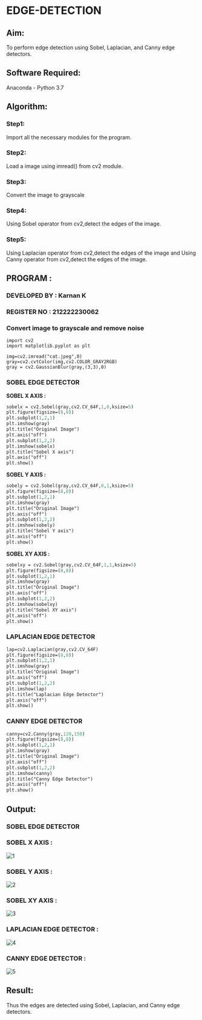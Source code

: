 # EDGE-DETECTION
## Aim:
To perform edge detection using Sobel, Laplacian, and Canny edge detectors.

## Software Required:
Anaconda - Python 3.7

## Algorithm:
### Step1:
Import all the necessary modules for the program.

### Step2:
Load a image using imread() from cv2 module.

### Step3:
Convert the image to grayscale

### Step4:
Using Sobel operator from cv2,detect the edges of the image.

### Step5:

Using Laplacian operator from cv2,detect the edges of the image and Using Canny operator from cv2,detect the edges of the image.

## PROGRAM :
### DEVELOPED BY : Karnan K
### REGISTER NO : 212222230062
### Convert image to grayscale and remove noise
```P
import cv2
import matplotlib.pyplot as plt

img=cv2.imread("cat.jpeg",0)
gray=cv2.cvtColor(img,cv2.COLOR_GRAY2RGB)
gray = cv2.GaussianBlur(gray,(3,3),0)
```
### SOBEL EDGE DETECTOR
**SOBEL X AXIS :**
```p
sobelx = cv2.Sobel(gray,cv2.CV_64F,1,0,ksize=5)
plt.figure(figsize=(8,8))
plt.subplot(1,2,1)
plt.imshow(gray)
plt.title("Original Image")
plt.axis("off")
plt.subplot(1,2,2)
plt.imshow(sobelx)
plt.title("Sobel X axis")
plt.axis("off")
plt.show()
```
**SOBEL Y AXIS :**
```p
sobely = cv2.Sobel(gray,cv2.CV_64F,0,1,ksize=5)
plt.figure(figsize=(8,8))
plt.subplot(1,2,1)
plt.imshow(gray)
plt.title("Original Image")
plt.axis("off")
plt.subplot(1,2,2)
plt.imshow(sobely)
plt.title("Sobel Y axis")
plt.axis("off")
plt.show()
```
**SOBEL XY AXIS :**
```p
sobelxy = cv2.Sobel(gray,cv2.CV_64F,1,1,ksize=5)
plt.figure(figsize=(8,8))
plt.subplot(1,2,1)
plt.imshow(gray)
plt.title("Original Image")
plt.axis("off")
plt.subplot(1,2,2)
plt.imshow(sobelxy)
plt.title("Sobel XY axis")
plt.axis("off")
plt.show()
```
### LAPLACIAN EDGE DETECTOR
```p
lap=cv2.Laplacian(gray,cv2.CV_64F)
plt.figure(figsize=(8,8))
plt.subplot(1,2,1)
plt.imshow(gray)
plt.title("Original Image")
plt.axis("off")
plt.subplot(1,2,2)
plt.imshow(lap)
plt.title("Laplacian Edge Detector")
plt.axis("off")
plt.show()
```
### CANNY EDGE DETECTOR
```p
canny=cv2.Canny(gray,120,150)
plt.figure(figsize=(8,8))
plt.subplot(1,2,1)
plt.imshow(gray)
plt.title("Original Image")
plt.axis("off")
plt.subplot(1,2,2)
plt.imshow(canny)
plt.title("Canny Edge Detector")
plt.axis("off")
plt.show()
```

## Output:
### SOBEL EDGE DETECTOR


### SOBEL X AXIS :
![1](https://github.com/IamShakthi/EDGE-DETECTION/assets/117913445/caff429f-d2c7-435c-a9bc-2aa684506114)





### SOBEL Y AXIS :

![2](https://github.com/IamShakthi/EDGE-DETECTION/assets/117913445/cbfcfc0b-b68e-470b-8ec1-ff0e39eabfa8)



### SOBEL XY AXIS :

![3](https://github.com/IamShakthi/EDGE-DETECTION/assets/117913445/c1919680-18ed-47f7-9ea8-6e1c614d59f5)



### LAPLACIAN EDGE DETECTOR :

![4](https://github.com/IamShakthi/EDGE-DETECTION/assets/117913445/38f15bf9-0de6-4624-84d0-ab9934908883)



### CANNY EDGE DETECTOR :

![5](https://github.com/IamShakthi/EDGE-DETECTION/assets/117913445/ce080b28-13ea-47af-8f2f-42fdc9c4bbdf)


## Result:
Thus the edges are detected using Sobel, Laplacian, and Canny edge detectors.
